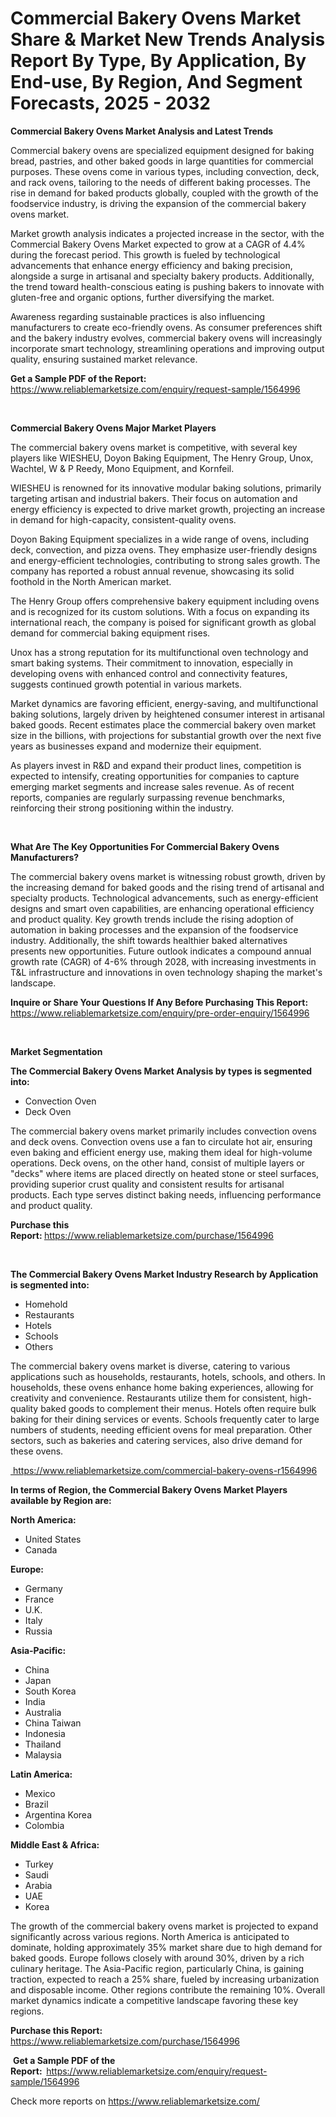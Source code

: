 <p><h1>Commercial Bakery Ovens Market Share & Market New Trends Analysis Report By Type, By Application, By End-use, By Region, And Segment Forecasts, 2025 - 2032</h1></p><p><strong>Commercial Bakery Ovens Market Analysis and Latest Trends</strong></p>
<p><p>Commercial bakery ovens are specialized equipment designed for baking bread, pastries, and other baked goods in large quantities for commercial purposes. These ovens come in various types, including convection, deck, and rack ovens, tailoring to the needs of different baking processes. The rise in demand for baked products globally, coupled with the growth of the foodservice industry, is driving the expansion of the commercial bakery ovens market.</p><p>Market growth analysis indicates a projected increase in the sector, with the Commercial Bakery Ovens Market expected to grow at a CAGR of 4.4% during the forecast period. This growth is fueled by technological advancements that enhance energy efficiency and baking precision, alongside a surge in artisanal and specialty bakery products. Additionally, the trend toward health-conscious eating is pushing bakers to innovate with gluten-free and organic options, further diversifying the market. </p><p>Awareness regarding sustainable practices is also influencing manufacturers to create eco-friendly ovens. As consumer preferences shift and the bakery industry evolves, commercial bakery ovens will increasingly incorporate smart technology, streamlining operations and improving output quality, ensuring sustained market relevance.</p></p>
<p><strong>Get a Sample PDF of the Report:&nbsp;</strong> <a href="https://www.reliablemarketsize.com/enquiry/request-sample/1564996?utm_campaign=2272&utm_medium=2&utm_source=Github&utm_content=ia&utm_term=11022025&utm_id=commercial-bakery-ovens">https://www.reliablemarketsize.com/enquiry/request-sample/1564996</a></p>
<p>&nbsp;</p>
<p><strong>Commercial Bakery Ovens Major Market Players</strong></p>
<p><p>The commercial bakery ovens market is competitive, with several key players like WIESHEU, Doyon Baking Equipment, The Henry Group, Unox, Wachtel, W & P Reedy, Mono Equipment, and Kornfeil. </p><p>WIESHEU is renowned for its innovative modular baking solutions, primarily targeting artisan and industrial bakers. Their focus on automation and energy efficiency is expected to drive market growth, projecting an increase in demand for high-capacity, consistent-quality ovens.</p><p>Doyon Baking Equipment specializes in a wide range of ovens, including deck, convection, and pizza ovens. They emphasize user-friendly designs and energy-efficient technologies, contributing to strong sales growth. The company has reported a robust annual revenue, showcasing its solid foothold in the North American market.</p><p>The Henry Group offers comprehensive bakery equipment including ovens and is recognized for its custom solutions. With a focus on expanding its international reach, the company is poised for significant growth as global demand for commercial baking equipment rises.</p><p>Unox has a strong reputation for its multifunctional oven technology and smart baking systems. Their commitment to innovation, especially in developing ovens with enhanced control and connectivity features, suggests continued growth potential in various markets.</p><p>Market dynamics are favoring efficient, energy-saving, and multifunctional baking solutions, largely driven by heightened consumer interest in artisanal baked goods. Recent estimates place the commercial bakery oven market size in the billions, with projections for substantial growth over the next five years as businesses expand and modernize their equipment. </p><p>As players invest in R&D and expand their product lines, competition is expected to intensify, creating opportunities for companies to capture emerging market segments and increase sales revenue. As of recent reports, companies are regularly surpassing revenue benchmarks, reinforcing their strong positioning within the industry.</p></p>
<p>&nbsp;</p>
<p><strong>What Are The Key Opportunities For Commercial Bakery Ovens Manufacturers?</strong></p>
<p><p>The commercial bakery ovens market is witnessing robust growth, driven by the increasing demand for baked goods and the rising trend of artisanal and specialty products. Technological advancements, such as energy-efficient designs and smart oven capabilities, are enhancing operational efficiency and product quality. Key growth trends include the rising adoption of automation in baking processes and the expansion of the foodservice industry. Additionally, the shift towards healthier baked alternatives presents new opportunities. Future outlook indicates a compound annual growth rate (CAGR) of 4-6% through 2028, with increasing investments in T&L infrastructure and innovations in oven technology shaping the market's landscape.</p></p>
<p><strong>Inquire or Share Your Questions If Any Before Purchasing This Report:</strong> <a href="https://www.reliablemarketsize.com/enquiry/pre-order-enquiry/1564996?utm_campaign=2272&utm_medium=2&utm_source=Github&utm_content=ia&utm_term=11022025&utm_id=commercial-bakery-ovens">https://www.reliablemarketsize.com/enquiry/pre-order-enquiry/1564996</a></p>
<p>&nbsp;</p>
<p><strong>Market Segmentation</strong></p>
<p><strong>The Commercial Bakery Ovens Market Analysis by types is segmented into:</strong></p>
<p><ul><li>Convection Oven</li><li>Deck Oven</li></ul></p>
<p><p>The commercial bakery ovens market primarily includes convection ovens and deck ovens. Convection ovens use a fan to circulate hot air, ensuring even baking and efficient energy use, making them ideal for high-volume operations. Deck ovens, on the other hand, consist of multiple layers or "decks" where items are placed directly on heated stone or steel surfaces, providing superior crust quality and consistent results for artisanal products. Each type serves distinct baking needs, influencing performance and product quality.</p></p>
<p><strong>Purchase this Report:&nbsp;</strong><a href="https://www.reliablemarketsize.com/purchase/1564996?utm_campaign=2272&utm_medium=2&utm_source=Github&utm_content=ia&utm_term=11022025&utm_id=commercial-bakery-ovens">https://www.reliablemarketsize.com/purchase/1564996</a></p>
<p>&nbsp;</p>
<p><strong>The Commercial Bakery Ovens Market Industry Research by Application is segmented into:</strong></p>
<p><ul><li>Homehold</li><li>Restaurants</li><li>Hotels</li><li>Schools</li><li>Others</li></ul></p>
<p><p>The commercial bakery ovens market is diverse, catering to various applications such as households, restaurants, hotels, schools, and others. In households, these ovens enhance home baking experiences, allowing for creativity and convenience. Restaurants utilize them for consistent, high-quality baked goods to complement their menus. Hotels often require bulk baking for their dining services or events. Schools frequently cater to large numbers of students, needing efficient ovens for meal preparation. Other sectors, such as bakeries and catering services, also drive demand for these ovens.</p></p>
<p><a href="https://www.reliablemarketsize.com/commercial-bakery-ovens-r1564996?utm_campaign=2272&utm_medium=2&utm_source=Github&utm_content=ia&utm_term=11022025&utm_id=commercial-bakery-ovens">&nbsp;https://www.reliablemarketsize.com/commercial-bakery-ovens-r1564996</a></p>
<p><strong>In terms of Region, the Commercial Bakery Ovens Market Players available by Region are:</strong></p>
<p>
    <p> <strong> North America: </strong>
        <ul>
            <li>United States</li>
            <li>Canada</li>
        </ul>
        </p> 
    <p> <strong> Europe: </strong>
        <ul>
            <li>Germany</li>
            <li>France</li>
            <li>U.K.</li>
            <li>Italy</li>
            <li>Russia</li>
        </ul>
        </p> 
    <p> <strong> Asia-Pacific: </strong>
        <ul>
            <li>China</li>
            <li>Japan</li>
            <li>South Korea</li>
            <li>India</li>
            <li>Australia</li>
            <li>China Taiwan</li>
            <li>Indonesia</li>
            <li>Thailand</li>
            <li>Malaysia</li>
        </ul>
        </p> 
    <p> <strong> Latin America: </strong>
        <ul>
            <li>Mexico</li>
            <li>Brazil</li>
            <li>Argentina Korea</li>
            <li>Colombia</li>
        </ul>
        </p> 
    <p> <strong> Middle East & Africa: </strong>
        <ul>
            <li>Turkey</li>
            <li>Saudi</li>
            <li>Arabia</li>
            <li>UAE</li>
            <li>Korea</li>
        </ul>
    </p>
    </p>
<p><p>The growth of the commercial bakery ovens market is projected to expand significantly across various regions. North America is anticipated to dominate, holding approximately 35% market share due to high demand for baked goods. Europe follows closely with around 30%, driven by a rich culinary heritage. The Asia-Pacific region, particularly China, is gaining traction, expected to reach a 25% share, fueled by increasing urbanization and disposable income. Other regions contribute the remaining 10%. Overall market dynamics indicate a competitive landscape favoring these key regions.</p></p>
<p><strong>Purchase this Report: </strong><a href="https://www.reliablemarketsize.com/purchase/1564996?utm_campaign=2272&utm_medium=2&utm_source=Github&utm_content=ia&utm_term=11022025&utm_id=commercial-bakery-ovens">https://www.reliablemarketsize.com/purchase/1564996</a></p>
<p>&nbsp;<strong>Get a Sample PDF of the Report:&nbsp;&nbsp;</strong><a href="https://www.reliablemarketsize.com/enquiry/request-sample/1564996?utm_campaign=2272&utm_medium=2&utm_source=Github&utm_content=ia&utm_term=11022025&utm_id=commercial-bakery-ovens">https://www.reliablemarketsize.com/enquiry/request-sample/1564996</a></p>
<p><strong></strong></p>
<p>Check more reports on <a href="https://www.reliablemarketsize.com/?utm_campaign=2272&utm_medium=2&utm_source=Github&utm_content=ia&utm_term=11022025&utm_id=commercial-bakery-ovens">https://www.reliablemarketsize.com/</a></p>